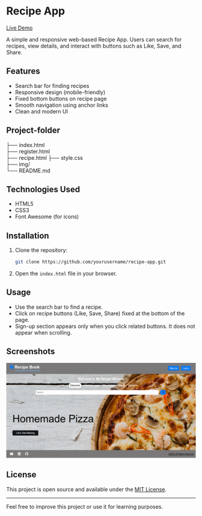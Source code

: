 # Recipe App

[Live Demo](https://recipe-book-recepdemir.netlify.app/)

A simple and responsive web-based Recipe App. Users can search for recipes, view details, and interact with buttons such as Like, Save, and Share.

## Features

* Search bar for finding recipes
* Responsive design (mobile-friendly)
* Fixed bottom buttons on recipe page
* Smooth navigation using anchor links
* Clean and modern UI

## Project-folder

├── index.html         
├── register.html     
├── recipe.html
├── style.css           
├── img/               
└── README.md 

## Technologies Used

* HTML5
* CSS3
* Font Awesome (for icons)

## Installation

1. Clone the repository:

   ```bash
   git clone https://github.com/yourusername/recipe-app.git
   ```

2. Open the `index.html` file in your browser.

## Usage

* Use the search bar to find a recipe.
* Click on recipe buttons (Like, Save, Share) fixed at the bottom of the page.
* Sign-up section appears only when you click related buttons. It does not appear when scrolling.

## Screenshots

![App Screenshot](./img/screenshot.png)

## License

This project is open source and available under the [MIT License](LICENSE).

---

Feel free to improve this project or use it for learning purposes.
